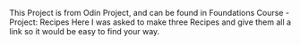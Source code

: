 This Project is from Odin Project, and can be found in Foundations Course - Project: Recipes
Here I was asked to make three Recipes and give them all a link so it would be easy to find your way.